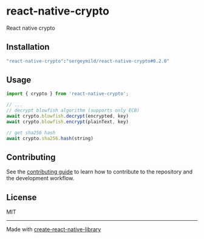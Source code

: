 # react-native-crypto

React native crypto

## Installation

```sh
"react-native-crypto":"sergeymild/react-native-crypto#0.2.0"
```

## Usage

```js
import { crypto } from 'react-native-crypto';

// ...
// decrypt blowfish algorithm (supports only ECB)
await crypto.blowfish.decrypt(encrypted, key)
await crypto.blowfish.encrypt(plainText, key)

// get sha256 hash
await crypto.sha256.hash(string)
```

## Contributing

See the [contributing guide](CONTRIBUTING.md) to learn how to contribute to the repository and the development workflow.

## License

MIT

---

Made with [create-react-native-library](https://github.com/callstack/react-native-builder-bob)
